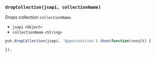 ### ``dropCollection(jsapi, collectionName)``
Drops collection ``collectionName``.
- `jsapi` `<Object>`
- `collectionName` `<String>`

```js
pvh.dropCollection(jsapi, 'Opportunities').then(function(result) {

});
```
